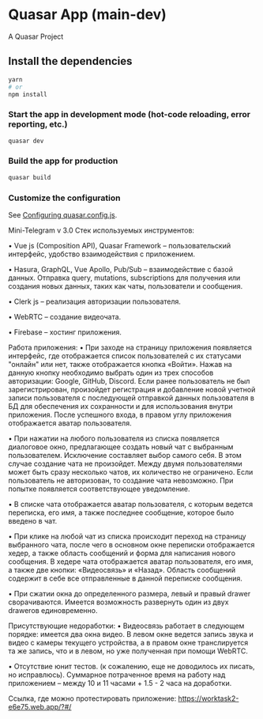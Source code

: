 # Quasar App (main-dev)

A Quasar Project

## Install the dependencies
```bash
yarn
# or
npm install
```

### Start the app in development mode (hot-code reloading, error reporting, etc.)
```bash
quasar dev
```


### Build the app for production
```bash
quasar build
```

### Customize the configuration
See [Configuring quasar.config.js](https://v2.quasar.dev/quasar-cli-vite/quasar-config-js).

Mini-Telegram v 3.0
Стек используемых инструментов: 
  
  •	Vue js (Composition API), Quasar Framework – пользовательский интерфейс, удобство взаимодействия с приложением.
  
  •	Hasura, GraphQL, Vue Apollo, Pub/Sub – взаимодействие с базой данных. Отправка query, mutations, subscriptions для получения или создания новых данных, таких как    чаты, пользователи и сообщения.
  
  •	Clerk js – реализация авторизации пользователя.
  
  •	WebRTC – создание видеочата.
  
  •	Firebase – хостинг приложения.
  
  
Работа приложения:
  •	При заходе на страницу приложения появляется интерфейс, где отображается список пользователей с их статусами "онлайн" или нет, также отображается кнопка «Войти». Нажав на данную кнопку необходимо выбрать один из    трех способов авторизации: Google, GitHub, Discord. Если ранее пользователь не был зарегистрирован, произойдет регистрация и добавление новой учетной записи          пользователя с последующей отправкой данных пользователя в БД для обеспечения их сохранности и для использования внутри приложения. После успешного входа, в правом  углу приложения отображается аватар пользователя.
  
  •	При нажатии на любого пользователя из списка появляется диалоговое окно, предлагающее создать новый чат с выбранным пользователем. Исключение составляет выбор  самого себя. В этом случае создание чата не произойдет. Между двумя пользователями может быть сразу несколько чатов, их количество не ограничено. Если пользователь не  авторизован, то создание чата невозможно. При попытке появляется соответствующее уведомление. 

  •	В списке чата отображается аватар пользователя, с которым ведется переписка, его имя, а также последнее сообщение, которое было введено в чат.
  
  •	При клике на любой чат из списка происходит переход на страницу выбранного чата, после чего в основном окне переписки отображается хедер, а также область сообщений и форма для написания нового сообщения. В хедере чата отображается аватар пользователя, его имя, а также две кнопки: «Видеосвязь» и «Назад». Область сообщений содержит в себе все отправленные в данной переписке сообщения.
  
  •	При сжатии окна до определенного размера, левый и правый drawer сворачиваются. Имеется возможность развернуть один из двух drawerов единовременно.
  
  
Присутствующие недоработки:
  •	Видеосвязь работает в следующем порядке: имеется два окна видео. В левом окне ведется запись звука и видео с камеры текущего устройства, а в правом окне транслируется та же запись, что и в левом, но уже полученная при помощи WebRTC.
  
  •	Отсутствие юнит тестов. (к сожалению, еще не доводилось их писать, но исправлюсь).
Суммарное потраченное время на работу над приложением – между 10 и 11 часами + 1.5 - 2 часа на доработки.

Ссылка, где можно протестировать приложение: https://worktask2-e6e75.web.app/?#/

